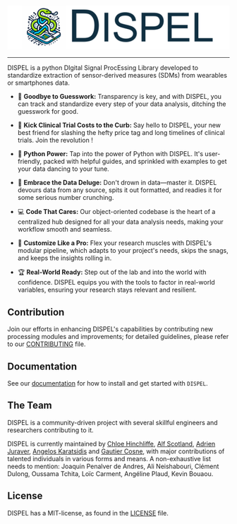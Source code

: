 ![Dispel Logo](https://raw.githubusercontent.com/newcastleuniversity/DISPEL/main/docs/_static/dispel-logo.png)

--------------------------------------------------------------------------------

DISPEL is a python DIgital Signal ProcEssing Library developed to standardize extraction of sensor-derived measures (SDMs) from wearables or smartphones data.

- 👋 **Goodbye to Guesswork:** Transparency is key, and with DISPEL, you can track and standardize every step of your data analysis, ditching the guesswork for good.

- 💸 **Kick Clinical Trial Costs to the Curb:** Say hello to DISPEL, your new best friend for slashing the hefty price tag and long timelines of clinical trials. Join the revolution !

- 🐍 **Python Power:** Tap into the power of Python with DISPEL. It's user-friendly, packed with helpful guides, and sprinkled with examples to get your data dancing to your tune.

- 🌊 **Embrace the Data Deluge:** Don't drown in data—master it. DISPEL devours data from any source, spits it out formatted, and readies it for some serious number crunching.

- 💻 **Code That Cares:** Our object-oriented codebase is the heart of a centralized hub designed for all your data analysis needs, making your workflow smooth and seamless.

- 🔬 **Customize Like a Pro:** Flex your research muscles with DISPEL's modular pipeline, which adapts to your project's needs, skips the snags, and keeps the insights rolling in.

- 🏆 **Real-World Ready:** Step out of the lab and into the world with confidence. DISPEL equips you with the tools to factor in real-world variables, ensuring your research stays relevant and resilient.


## Contribution

Join our efforts in enhancing DISPEL's capabilities by contributing new processing modules and improvements; for detailed guidelines, please refer to our [CONTRIBUTING](https://github.com/newcastleuniversity/DISPEL/blob/main/CONTRIBUTING.rst) file.

## Documentation

See our [documentation](https://newcastleuniversity.github.io/DISPEL)
for how to install and get started with `DISPEL`.

## The Team

DISPEL is a community-driven project with several skillful engineers and researchers contributing to it.

DISPEL is currently maintained by [Chloe Hinchliffe](https://github.com/Chloe1458), [Alf Scotland](https://github.com/alf-scotland), [Adrien Juraver](https://github.com/adrienju), [Angelos Karatsidis](https://github.com/Karatsidis) and [Gautier Cosne](https://github.com/gcosne), with major contributions of talented individuals in various forms and means.
A non-exhaustive list needs to mention: Joaquin Penalver de Andres, Ali Neishabouri, Clément Dulong, Oussama Tchita, Loïc Carment, Angéline Plaud, Kevin Bouaou.

## License

DISPEL has a MIT-license, as found in the [LICENSE](https://github.com/newcastleuniversity/DISPEL/blob/main/LICENSE) file.
